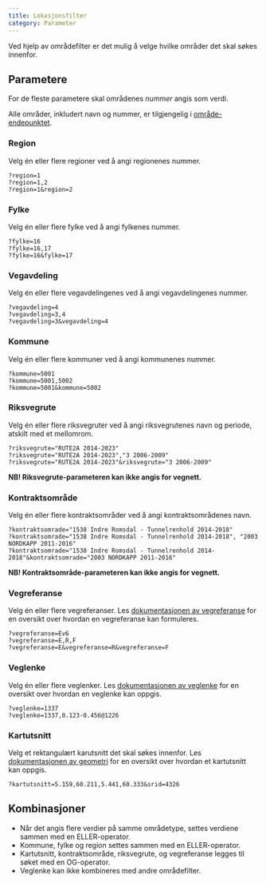 ```yaml
---
title: Lokasjonsfilter
category: Parameter
---
```


Ved hjelp av områdefilter er det mulig å velge hvilke områder det skal søkes innenfor.

## Parametere

For de fleste parametere skal områdenes _nummer_ angis som verdi.

Alle områder, inkludert navn og nummer, er tilgjengelig i [område-endepunktet](#/get/omrader).

### Region

Velg én eller flere regioner ved å angi regionenes nummer.

```
?region=1
?region=1,2
?region=1&region=2
```


### Fylke

Velg én eller flere fylke ved å angi fylkenes nummer.

```
?fylke=16
?fylke=16,17
?fylke=16&fylke=17
```


### Vegavdeling

Velg én eller flere vegavdelingenes ved å angi vegavdelingenes nummer.

```
?vegavdeling=4
?vegavdeling=3,4
?vegavdeling=3&vegavdeling=4
```


### Kommune

Velg én eller flere kommuner ved å angi kommunenes nummer.

```
?kommune=5001
?kommune=5001,5002
?kommune=5001&kommune=5002
```


### Riksvegrute

Velg én eller flere riksvegruter ved å angi riksvegrutenes navn og periode, atskilt med et mellomrom.

```
?riksvegrute="RUTE2A 2014-2023"
?riksvegrute="RUTE2A 2014-2023","3 2006-2009"
?riksvegrute="RUTE2A 2014-2023"&riksvegrute="3 2006-2009"
```


**NB! Riksvegrute-parameteren kan ikke angis for vegnett.**

### Kontraktsområde

Velg én eller flere kontraktsområder ved å angi kontraktsområdenes navn.

```
?kontraktsomrade="1538 Indre Romsdal - Tunnelrenhold 2014-2018"
?kontraktsomrade="1538 Indre Romsdal - Tunnelrenhold 2014-2018", "2003 NORDKAPP 2011-2016"
?kontraktsomrade="1538 Indre Romsdal - Tunnelrenhold 2014-2018"&kontraktsomrade="2003 NORDKAPP 2011-2016"
```


**NB! Kontraktsområde-parameteren kan ikke angis for vegnett.**

### Vegreferanse

Velg én eller flere vegreferanser. Les [dokumentasjonen av vegreferanse](#verdi/vegreferanse) for en oversikt over hvordan en vegreferanse kan formuleres.

```
?vegreferanse=Ev6
?vegreferanse=E,R,F
?vegreferanse=E&vegreferanse=R&vegreferanse=F
```


### Veglenke

Velg én eller flere veglenker. Les [dokumentasjonen av veglenke](#verdi/veglenke) for en oversikt over hvordan en veglenke kan oppgis.

```
?veglenke=1337
?veglenke=1337,0.123-0.456@1226
```


### Kartutsnitt

Velg et rektangulært karutsnitt det skal søkes innenfor. Les [dokumentasjonen av geometri](#verdi/geometri) for en oversikt over hvordan et kartutsnitt kan oppgis.

```
?kartutsnitt=5.159,60.211,5.441,60.333&srid=4326
```


## Kombinasjoner

*   Når det angis flere verdier på samme områdetype, settes verdiene sammen med en ELLER-operator.
*   Kommune, fylke og region settes sammen med en ELLER-operator.
*   Kartutsnitt, kontraktsområde, riksvegrute, og vegreferanse legges til søket med en OG-operator.
*   Veglenke kan ikke kombineres med andre områdefilter.
